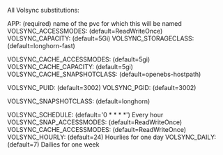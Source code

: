 All Volsync substitutions:

APP: (required) name of the pvc for which this will be named
VOLSYNC_ACCESSMODES: (default=ReadWriteOnce)
VOLSYNC_CAPACITY: (default=5Gi)
VOLSYNC_STORAGECLASS: (default=longhorn-fast)

VOLSYNC_CACHE_ACCESSMODES: (default=5gi)
VOLSYNC_CACHE_CAPACITY: (default=5gi)
VOLSYNC_CACHE_SNAPSHOTCLASS: (default=openebs-hostpath)

VOLSYNC_PUID: (default=3002)
VOLSYNC_PGID: (default=3002)

VOLSYNC_SNAPSHOTCLASS: (default=longhorn)

VOLSYNC_SCHEDULE: (default='0 * * * *') Every hour
VOLSYNC_SNAP_ACCESSMODES: (default=ReadWriteOnce)
VOLSYNC_CACHE_ACCESSMODES: (default=ReadWriteOnce)
VOLSYNC_HOURLY: (default=24) Hourlies for one day
VOLSYNC_DAILY: (default=7) Dailies for one week